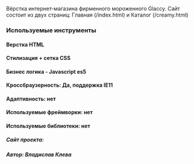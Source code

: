 Вёрстка интернет-магазина фирменного мороженного Glaccy.
Сайт состоит из двух страниц: Главная (/index.html) и Каталог (/creamy.html)

### Используемые инструменты
#### Верстка HTML
#### Стилизация + сетка CSS
#### Бизнес логика - Javascript es5
#### Кроссбраузерность: Да, поддержка IE11
#### Адаптивность: нет
#### Используемые фреймворки: нет
#### Используемые библиотеки: нет

##### Сайт проекта:

##### Автор: Владислав Клева
